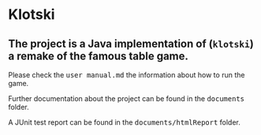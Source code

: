 # Klotski

The project is a Java implementation of (`klotski`) a remake of the famous table
game.
---
Please check the <kbd>user manual.md</kbd> the information about how to run the game.

Further documentation about the project can be found in the <kbd>documents</kbd> folder.

A JUnit test report can be found in the <kbd>documents/htmlReport</kbd> folder.